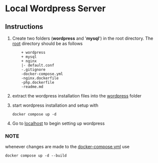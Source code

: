 # Local Wordpress Server

## Instructions
1. Create two folders (**wordpress** and '**mysql**') in the root directory. The [root](.) directory should be as follows
    ```
        + wordpress
        + mysql
        + nginx
        |- default.conf
        -.gitignore
        -docker-compose.yml
        -nginx.dockerfile
        -php.dockerfile
        -readme.md
    ```
2. extract the wordpress installation files into the [wordpress](./wordpress) folder
3. start wordpress installation and setup with 
    ```
    docker compose up -d
    ```

5. Go to [localhost](http://localhost:80) to begin setting up wordpress

### **NOTE**
whenever changes are made to the [docker-compose.yml](./docker-compose.yml) use 

    docker compose up -d --build
